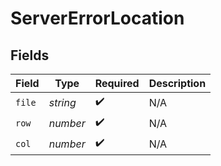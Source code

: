 # ServerErrorLocation


## Fields

| Field              | Type               | Required           | Description        |
| ------------------ | ------------------ | ------------------ | ------------------ |
| `file`             | *string*           | :heavy_check_mark: | N/A                |
| `row`              | *number*           | :heavy_check_mark: | N/A                |
| `col`              | *number*           | :heavy_check_mark: | N/A                |